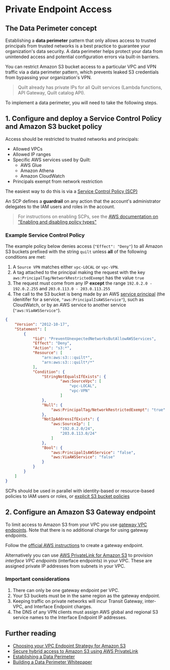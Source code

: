 <!-- markdownlint-disable -->
# Private Endpoint Access

## The Data Perimeter concept

Establishing a **data perimeter** pattern that only allows access to trusted
principals from trusted networks is a best practice to guarantee your
organization's data security. A data perimeter helps protect your data
from unintended access and potential configuration errors via
built-in barriers.

You can restrict Amazon S3 bucket access to a particular VPC and VPN traffic
via a data perimeter pattern, which prevents leaked S3 credentials from 
bypassing your organization's VPN.

> Quilt already has private IPs for all Quilt services (Lambda
functions, API Gateway, Quilt catalog API).

To implement a data perimeter, you will need to take the following steps.

## 1. Configure and deploy a Service Control Policy and Amazon S3 bucket policy

Access should be restricted to trusted networks and principals:

* Allowed VPCs
* Allowed IP ranges
* Specific AWS services used by Quilt:
  * AWS Glue
  * Amazon Athena
  * Amazon CloudWatch
* Principals exempt from network restriction

The easiest way to do this is via a [Service Control
Policy (SCP)](https://docs.aws.amazon.com/organizations/latest/userguide/orgs_manage_policies_scps.html)

An SCP defines a **guardrail** on any action that the account's
administrator delegates to the IAM users and roles in the account.

> For instructions on enabling SCPs, see the [AWS documentation on
"Enabling and disabling policy
types"](https://docs.aws.amazon.com/organizations/latest/userguide/orgs_manage_policies_enable-disable.html)

### Example Service Control Policy

The example policy below denies access (`"Effect": "Deny"`) to all
Amazon S3 buckets prefixed with the string `quilt`
unless **all** of the following conditions are met:

1. A `Source VPN` matches either `vpc-LOCAL` or `vpc-VPN`.
2. A tag attached to the principal making the request with the key
`aws:PrincipalTag/NetworkRestrictedExempt` has the value `true`
3. The request must come from any IP **except** the range 
`192.0.2.0 - 192.0.2.255` and `203.0.113.0 - 203.0.113.255`
4. The call to the S3 bucket is beng made by an AWS [service
principal](https://docs.aws.amazon.com/IAM/latest/UserGuide/reference_policies_elements_principal.html#principal-services)
(the idenitifer for a service, `"aws:PrincipalIsAWSService"`), such
as CloudWatch, or by an AWS service to another service
(`"aws:ViaAWSService"`).

```json
{
    "Version": "2012-10-17",
    "Statement": [
        {
            "Sid": "PreventUnexpectedNetworksButAllowAWSServices",
            "Effect": "Deny",
            "Action": "s3:*",
            "Resource": [
                "arn:aws:s3:::quilt*",
                "arn:aws:s3:::quilt*/*"
            ],
            "Condition": {
                "StringNotEqualsIfExists": {
                        "aws:SourceVpc": [
                            "vpc-LOCAL",
                            "vpc-VPN"
                        ]
                },
                "Null": {
                    "aws:PrincipalTag/NetworkRestrictedExempt": "true"
                },
                "NotIpAddressIfExists": {
                    "aws:SourceIp": [
                        "192.0.2.0/24",
                        "203.0.113.0/24"
                    ]
                },
                "Bool": {
                    "aws:PrincipalIsAWSService": "false",
                    "aws:ViaAWSService": "false"
                }
            }
        }
    ]
}
```

SCPs should be used in parallel with identity-based or resource-based
policies to IAM users or roles, or [explicit S3 bucket
policies](../CrossAccount.md#bucket-policies)

## 2. Configure an Amazon S3 Gateway endpoint

To limit access to Amazon S3 from your VPC you use [gateway VPC
endpoints](https://docs.aws.amazon.com/vpc/latest/privatelink/vpc-endpoints-s3.html).
Note that there is no additional charge for using gateway endpoints.

Follow the [official AWS
instructions](https://docs.aws.amazon.com/vpc/latest/privatelink/vpc-endpoints-s3.html#create-gateway-endpoint-s3)
to create a gateway endpoint.

Alternatively you can use [AWS PrivateLink for Amazon
S3](https://docs.aws.amazon.com/AmazonS3/latest/userguide/privatelink-interface-endpoints.html)
to provision _interface VPC endpoints_ (interface endpoints) in
your VPC. These are assigned private IP addresses from subnets
in your VPC.

### Important considerations

1. There can only be one gateway endpoint per VPC.
2. Your S3 buckets must be in the same region as the gateway endpoint.
2. Keeping traffic on private networks will incur Transit Gateway,
inter-VPC, and Interface Endpoint charges.
3. The DNS of any VPN clients must assign AWS global and regional S3
service names to the Interface Endpoint IP addresses.

## Further reading

* [Choosing your VPC Endpoint Strategy for Amazon S3](https://aws.amazon.com/blogs/architecture/choosing-your-vpc-endpoint-strategy-for-amazon-s3/)
* [Secure hybrid access to Amazon S3 using AWS PrivateLink](https://aws.amazon.com/blogs/networking-and-content-delivery/secure-hybrid-access-to-amazon-s3-using-aws-privatelink/)
* [Establishing a Data Perimeter](https://aws.amazon.com/blogs/security/establishing-a-data-perimeter-on-aws/)
* [Building a Data Perimeter Whitepaper](https://docs.aws.amazon.com/whitepapers/latest/building-a-data-perimeter-on-aws/building-a-data-perimeter-on-aws.html)
